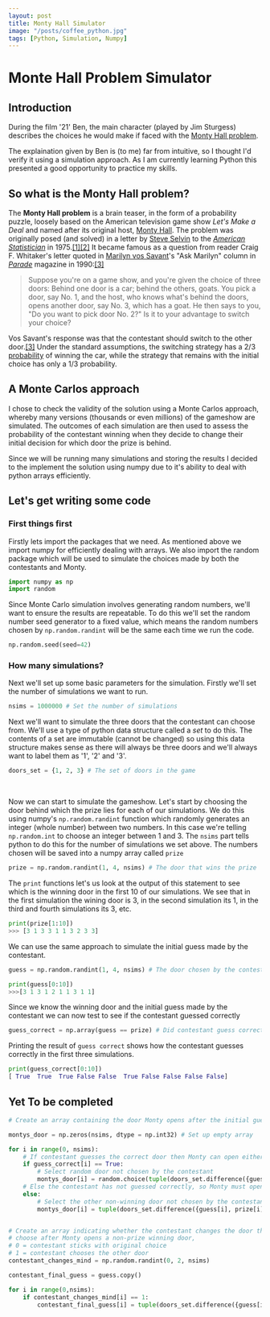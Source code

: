 ```yaml
---
layout: post
title: Monty Hall Simulator
image: "/posts/coffee_python.jpg"
tags: [Python, Simulation, Numpy]
---
```



# Monte Hall Problem Simulator

## Introduction
During the film '21' Ben, the main character (played by Jim Sturgess) 
describes the choices he would make if faced with the [Monty Hall problem](https://en.wikipedia.org/wiki/Monty_Hall_problem).

The explaination given by Ben is (to me) far from intuitive, so I thought I'd verify it using a simulation approach. As I am currently learning Python this  presented a good opportunity to practice my skills.

## So what is the Monty Hall problem?
The  **Monty Hall problem**  is a brain teaser, in the form of a  probability puzzle, loosely based on the American television game show  *Let's Make a Deal*  and named after its original host, [Monty Hall](https://en.wikipedia.org/wiki/Monty_Hall "Monty Hall"). The problem was originally posed (and solved) in a letter by  [Steve Selvin](https://en.wikipedia.org/wiki/Steve_Selvin "Steve Selvin")  to the  _[American Statistician](https://en.wikipedia.org/wiki/The_American_Statistician "The American Statistician")_  in 1975.[[1]](https://en.wikipedia.org/wiki/Monty_Hall_problem#cite_note-FOOTNOTESelvin1975a-1)[[2]](https://en.wikipedia.org/wiki/Monty_Hall_problem#cite_note-FOOTNOTESelvin1975b-2)  It became famous as a question from reader Craig F. Whitaker's letter quoted in  [Marilyn vos Savant](https://en.wikipedia.org/wiki/Marilyn_vos_Savant "Marilyn vos Savant")'s "Ask Marilyn" column in  _[Parade](https://en.wikipedia.org/wiki/Parade_(magazine) "Parade (magazine)")_  magazine in 1990:[[3]](https://en.wikipedia.org/wiki/Monty_Hall_problem#cite_note-FOOTNOTEvos_Savant1990a-3)

>Suppose you're on a game show, and you're given the choice of three doors: Behind one door is a car; behind the others, goats. You pick a door, say No. 1, and the host, who knows what's behind the doors, opens another door, say No. 3, which has a goat. He then says to you, "Do you want to pick door No. 2?" Is it to your advantage to switch your choice?

Vos Savant's response was that the contestant should switch to the other door.[[3]](https://en.wikipedia.org/wiki/Monty_Hall_problem#cite_note-FOOTNOTEvos_Savant1990a-3)  Under the standard assumptions, the switching strategy has a  2/3  [probability](https://en.wikipedia.org/wiki/Probability "Probability")  of winning the car, while the strategy that remains with the initial choice has only a  1/3  probability.

## A Monte Carlos approach
I chose to check the validity of the solution using a Monte Carlos approach, whereby many versions (thousands or even millions) of the gameshow are simulated. The outcomes of each simulation are then used to assess the probability of the contestant winning when they decide to change their initial decision for which door the prize is behind. 

Since we will be running many simulations and storing the results I decided to the implement the solution using numpy due to it's ability to deal with python arrays efficiently.

## Let's get writing some code

### First things first
Firstly lets import the packages that we need. As mentioned above we import numpy for efficiently dealing with arrays. We also import the random package which will be used to simulate the choices made by both the contestants and Monty.

```python
import numpy as np
import random
```

Since Monte Carlo simulation involves generating random numbers, we'll want to ensure the results are repeatable. To do this we'll set the random number seed generator to a fixed value, which means the random numbers chosen by ```np.random.randint``` will be the same each time we run the code.
```python
np.random.seed(seed=42)
```


### How many simulations?
Next we'll set up some basic parameters for the simulation. Firstly we'll set the number of simulations we want to run.
```python
nsims = 1000000 # Set the number of simulations
```

Next we'll want to simulate the three doors that the contestant can choose from. We'll use a type of python data structure called a *set* to do this. The contents of a set are immutable (cannot be changed) so using this data structure makes sense as there will always be three doors and we'll always want to label them as '1', '2' and '3'.
```python 
doors_set = {1, 2, 3} # The set of doors in the game
```
<br>

Now we can start to simulate the gameshow. Let's start by choosing the door behind which the prize lies for each of our simulations. We do this using numpy's ```np.random.randint``` function which randomly generates an integer (whole number) between two numbers. In this case we're telling ```np.random.int``` to choose an integer between 1 and 3. The ```nsims``` part tells python to do this for the number of simulations we set above. The numbers chosen will be saved into a numpy array called ```prize```   
```python
prize = np.random.randint(1, 4, nsims) # The door that wins the prize
```
The ```print``` functions let's us look at the output of this statement to see which is the winning door in the first 10 of our simulations. We see that in the first simulation the wining door is 3, in the second simulation  its 1, in the third and fourth simulations its 3, etc.
```python
print(prize[1:10])
>>> [3 1 3 3 1 1 3 2 3 3]
```

We can use the same approach to simulate the initial guess made by the contestant.
```python
guess = np.random.randint(1, 4, nsims) # The door chosen by the contestant
```
```python
print(guess[0:10])
>>>[3 1 3 1 2 1 1 3 1 1]
```

Since we know the winning door and the initial guess made by the contestant we can now test to see if the contestant guessed correctly

```python
guess_correct = np.array(guess == prize) # Did contestant guess correctly first time true/false?
```

Printing the result of ```guess correct``` shows how the contestant guesses correctly in the first three simulations.
```python
print(guess_correct[0:10])
[ True  True  True False False  True False False False False]
```
   
   
 ## Yet To be completed
   
 
``` python
# Create an array containing the door Monty opens after the initial guess

montys_door = np.zeros(nsims, dtype = np.int32) # Set up empty array

for i in range(0, nsims):
    # If contestant guesses the correct door then Monty can open either of the other two doors
    if guess_correct[i] == True:
        # Select random door not chosen by the contestant
        montys_door[i] = random.choice(tuple(doors_set.difference({guess[i]})))
    # Else the contestant has not guessed correctly, so Monty must open the other non-winning door
    else:
        # Select the other non-winning door not chosen by the contestant
        montys_door[i] = tuple(doors_set.difference({guess[i], prize[i]}))[0]


# Create an array indicating whether the contestant changes the door they 
# choose after Monty opens a non-prize winning door, 
# 0 = contestant sticks with original choice
# 1 = contestant chooses the other door
contestant_changes_mind = np.random.randint(0, 2, nsims)

contestant_final_guess = guess.copy()

for i in range(0,nsims):
    if contestant_changes_mind[i] == 1:
        contestant_final_guess[i] = tuple(doors_set.difference({guess[i], montys_door[i]}))[0]
```
